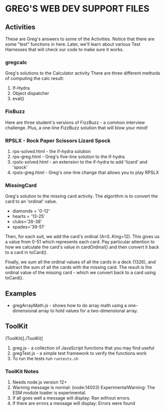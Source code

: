 # GREG'S WEB DEV SUPPORT FILES

## Activities
These are Greg's answers to some of the Activities.
Notice that there are some "test" functions in here. Later, we'll learn about various Test Harnesses that will check our code to make sure it works.

### gregcalc
Greg's solutions to the Calculator activity
There are three different methods of computing the calc result:
1. If-Hydra
2. Object dispatcher
3. eval()

### FixBuzz
Here are three student's versions of FizzBuzz - a common interview challenge.
Plus, a one-line FizzBuzz solution that will blow your mind!

### RPSLX - Rock Paper Scissors Lizard Spock
1. rps-solved.html - the if-hydra solution
2. rps-greg.html - Greg's five-line solution to the if-hydra
3. rpslx-solved.html - an extension to the if-hydra to add 'lizard' and 'spock'
4. rpslx-greg.html - Greg's one-line change that allows you to play RPSLX

### MissingCard
Greg's solution to the missing card activity.
The algorithm is to convert the card to an 'ordinal' value.
* diamonds = '0-12'
* hearts = '13-25'
* clubs='26-38'
* spades='39-51'

Then, for each suit, we add the card's ordinal (A=0..King=12).
This gives us a value from 0-51 which represents each card.
Pay particular attention to how we calculate the card's value in cardOrdinal() and then convert it back to a card in toCard().

Finally, we sum all the ordinal values of all the cards in a deck (1326), and subtract the sum of all the cards with the missing card. The result is the ordinal value of the missing card - which we convert back to a card using toCard().

## Examples
* gregArrayMath.js - shows how to do array math using a one-dimensional array to hold values for a two-dimensional array.

## ToolKit
(ToolKit)[./ToolKit]
1. greg.js - a collection of JavaScript functions that you may find useful
2. gregTest.js - a simple test framework to verify the functions work
3. To run the tests run `runtests.sh`

### ToolKit Notes
1. Needs node.js version 12+
2. Warning message is normal: (node:14003) ExperimentalWarning: The ESM module loader is experimental.
3. If all goes well a message will display: Ran without errors.
4. If there are errors a message will display: Errors were found
